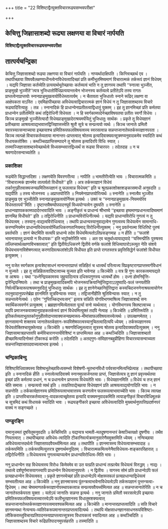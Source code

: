 +++
title = "22 विशिष्टाद्वैत्युक्तविचाररूढ्यसम्भवपरीक्षा"

+++


## केचित्तु जिज्ञासाशब्दो रूढ्या लक्षणया वा विचारं नार्पयति

**विशिष्टाद्वैत्युक्तविचाररूढ्यसम्भवपरीक्षा**

## **तात्पर्यचन्द्रिका**

केचित्तु जिज्ञासाशब्दो रूढ्या लक्षणया वा विचारं नार्पयति । नाप्यर्थादाक्षिपति । किन्त्विच्छार्थ एव । तथापीच्छाया विषयवैलक्षण्याधीनत्वेनाविधेयत्वादिच्छां प्रति कर्मीभूतमिष्यमाणं विचारात्मकं तर्करूपं ज्ञानं विधेयम् । यद्यपि जिज्ञासा कर्तव्येति प्रत्ययार्थभूतेच्छायाः कर्तव्यत्वं भाति न तु ज्ञानस्य तथापि ‘‘स्नात्वा भुञ्जीत, प्राङ्मुखो भुञ्जीते’’त्यत्र भुजिधातोर्विधिप्रत्ययान्तत्वेन भोजनस्य कर्तव्यत्वे प्रतीतेऽपि तस्य रागतः प्राप्तत्वेनाप्राप्तयोः स्नानप्राङ्मुखत्वयोर्विधेस्तात्पर्यम् । न चैतावता भुजिधातोः स्नाने रूढिर् लक्षणा वा आक्षेपकता वाऽस्ति । एवमिहापीच्छाया अविधेयत्वाद्विचारात्मकं ज्ञानं विधेयं न तु जिज्ञासाशब्दस्य विचारे रूढ्यादिरित्याहुः । तन्न । स्नानादिकं हि प्राधान्येनाप्रतीतत्वाद्विधातुं युक्तम् । इह तु ज्ञानमिच्छां प्रति कर्मतया प्राधान्येन प्रतीतमिति कथं तद्विरोधिनी विधेयता । न हि स्वर्गकामपदेनेच्छाविषयतया प्रतीतः स्वर्गो विधेयः । किञ्च प्राङ्मुखो भुञ्जीतेत्यादौ विधेयप्राङ्मुखादेराश्रयमर्पयितुं भुजिधातुः सार्थकः । प्रकृते तु विधेयज्ञानं प्रतीच्छाया आश्रयत्वाद्यभावात्तद्विजिज्ञासस्वेति श्रुतौ सूत्रे च सन्प्रत्ययो व्यर्थः । किञ्च जानातेः प्रमितौ स्वारस्यात्सन्वाच्याया इच्छायाश्च प्रमितिरूपफलविषयत्वस्य स्वरसत्वान्न सन्नन्तजानातेस्तर्करूपज्ञानपरता । किञ्च त्वत्पक्षे विचारकर्तव्यताया मानान्तर-प्राप्तत्वात् श्रोतव्य इत्यादिवाक्यवत्सूत्रमप्यनुवादकमेव स्यादिति कथं विधायकतोक्तिः । कथञ्चिदप्राप्तिसम्पादने तु श्रोतव्य इत्यादिरपि विधिः स्यात् । तस्माज्जिज्ञासाशब्दस्येच्छार्थत्वे विध्यसम्भवात्तद्विध्यर्थं स रूढ्या विचारपरः । तदेतदाह ॥ न च श्रवणादेरसन्वाच्यतेति ॥

### **प्रकाशिका**

रूढ्येति सिद्धान्तदिशा । लक्षणयेति विवरणरीत्या । नापीति ॥ भामतीरीत्येति भावः । विचारात्मकमिति ॥ ‘‘विचारात्मकं ज्ञानमेव तात्पर्यतो विधीयते’’ इति । अत्र तर्करूपज्ञानं विधेयं तर्कानुगृहीतवाक्यजन्यप्रमितिरूपज्ञानं तु फलत्वान्न विधेयम्’’ इति च श्रुतप्रकाशोक्तशङ्कासमाधी अनुवदति ॥ यद्यपीति ॥ तस्य भोजनस्य ॥ अप्राप्तयोरिति ॥ नियमेनाप्राप्तयोरित्यर्थः ॥ स्नानेति ॥ स्नात्वैव भुञ्जीत प्राङ्मुख एव भुञ्जीतेति स्नानप्राङ्मुखत्वयोर्नियम इत्यर्थः । उक्तं च ‘‘स्नानप्राङ्मुखत्व-नियमयोरेव विधेस्तात्पर्य’’मिति । दृष्टान्तवैषम्योपपादनपूर्वं विध्ययोग्यत्वेन दूषयति ॥ स्नानेति ॥ प्राधान्यज्ञापककामपदादेरभावादिति भावः । अङ्गीकृतं च प्राधान्यं श्रीभाष्ये ‘‘इच्छाया इष्यमाणप्रधानत्वादिष्यमाणं ज्ञानमिह विधीयते’’ इति ॥ तद्विरोधिनीति ॥ प्राधान्यविरोधिनीत्यर्थः । यद्यपि प्राधान्यविरोधि गुणत्वं न तु विधेयत्वम् । तस्यानु-वाद्यत्वविरोधित्वात् । तथापि प्राधान्यस्यानुवाद्यत्वेन गुणत्वस्य विधेयत्वेन सामानाधि-करण्यनियमेन प्राधान्यविधेयत्वयोर्भिन्नाधिकरणतानियमाद् विरोधिनीत्युक्तम् । ननु प्रवर्तनात्मा विधिरिष्टे पुरुषं प्रवर्तयति । ज्ञानं चेष्टमिति सत्यपि प्राधान्ये तदेव विधेयमित्यतोऽतिप्रसङ्गमाह ॥ न हीति ॥ ‘‘फलांशे भावनायास्तु प्रत्ययो न विधायकः’’ इति भाट्टोक्तेरिति भावः । अत एव चतुर्थाध्यायाद्यपादे ‘‘यस्मिन्प्रीतिः पुरुषस्य तल्लिप्सार्थलक्षणाविभक्तत्वात्’’ इति द्वितीयेऽधिकरणे द्वितीये वर्णके फलांशे विधिव्यापारोऽस्त्युत नेति संशये विधेयभावनाविशेषणत्वात् करणादिवत्फलांशोऽपि विधीयत इति प्राप्ते रागतस्तत्र प्रवृत्तिसिद्धेर्न फलांशो विधीयत इत्युक्तम् ।

ननु यजेत स्वर्गकाम इत्यत्रेष्टसाधनं मानान्तराप्राप्तं सन्निहितं च धात्वर्थं परित्यज्य विप्रकृष्टरागप्राप्तस्वर्गविधानं न युज्यते । इह तु सन्निहितत्वादिष्टत्वाच्च युज्यत इति भावेनाह ॥ किञ्चेति ॥ यत्र हि गुणः कारकत्वमापद्यते स आश्रयः । यथा ‘‘दध्नेन्द्रियकामस्य जुहुयादित्यत्र दधिरूपगुणस्य धात्वर्थो होमः । दध्ना होमनिर्वृत्ति-द्वारेन्द्रियनिष्पत्तेः । तथा च प्राङ्मुखत्वादिकमपि भोजनरूपक्रियानिर्वृत्तिद्वाराऽऽयुष्यादि-फलं जनयतीति निर्वर्त्यक्रियारूपाश्रयमनुवदितुं भुजिधातुः सार्थकः । इह तु ज्ञानेनेच्छानिर्वृत्तिद्वारा कस्यचिदजननेनाश्रयत्वायोगेन तदनुवादानुपपत्तेर्ब्रह्म ज्ञानमिति सूत्रविन्यासः स्यात् । तद्विजानीहीति श्रुतिविन्यासः स्यात् । न तु सन्नन्तत्वेनेत्यर्थः । एतेन ‘‘गुप्तिज्किद्भयःसन्’’ इत्यत्र सन्निति योगविभागमाश्रित्य जिज्ञासाशब्दे सनः स्वार्थिकत्ववर्णनं प्रत्युक्तम् । ब्रह्मज्ञानमित्येतावता पूर्त्या सनो व्यर्थत्वात् । योगविभागस्य क्लिष्टत्वाच्च । यदपि प्रमाजनकवाक्यानुग्राहकतर्करूपं ज्ञानं विधेयमित्युक्तं तदपि नेत्याह ॥ किञ्चेति ॥ प्रमितिरूपेति ॥ इतिकर्तव्यताभूततर्कानुगृहीतवेदान्तवाक्यजन्यप्रमारूप-मीमांसाफलविषयत्वस्येत्यर्थः । उपलक्षणमेतत् । ज्ञानसामान्ये शक्तस्य जानातेस्तर्कज्ञान-रूपविशेषपरत्वस्यानुचितत्वादित्यपि ध्येयम् । तर्करूपज्ञानस्य विधेयतोक्तिश्चायुक्तेत्याह ॥ किञ्चेति ॥ श्रवणविधिमूलत्वात् सूत्रस्य श्रोतव्य इत्यादिवाक्यवदित्युक्तम् । ननु जिज्ञासामात्रप्राप्तावपि कर्मविचारानन्तर्यविशिष्टं न प्राप्तमित्यत आह ॥ कथञ्चिदिति ॥ जिज्ञासाशब्दतो हीच्छामित्यादिनोक्तं टीकारूढं करोति ॥ तदेतदिति ॥ अतद्गुण-संविज्ञानबहुव्रीहिणा विचारस्यासन्वाच्यता सन्नन्तजिज्ञासापदवाच्यत्वाभाव इत्यर्थः ।

### **चन्द्रिकाबिन्दु**

विशिष्टविधिवाक्यस्य विशेष्यभूतेच्छाविध्यसम्भवे विशेषणी-भूतभानविधौ पर्यवसानमित्यभिप्रेत्याह । तथापीच्छाया इति ॥ स्नानादिकं हीति ॥ स्नात्वेत्यादिवाक्ये स्नानमुपसर्जनतया प्राप्तं, जिज्ञासेत्यत्र तु ज्ञानं प्रवृत्त्यर्थतया इच्छां प्रति कर्मतया प्रधानं, न च प्रधानत्वेन प्राप्तस्य विधेयतेति भावः । विधेयज्ञानमिति ॥ विधेयं च तज् ज्ञानं चेति समासः । सन्प्रत्ययो व्यर्थ इति । तत्प्रतिपाद्येच्छाया विधेयज्ञानं प्रति आश्रयत्वाद्ययोगादिति भावः । न सन्नन्तेति ॥ तर्ककार्यज्ञानस्य प्रमितिरूपत्वाभावात्तस्य करणत्वेन फलरूपत्वाभावाच्चेति भावः । किञ्च त्वत्पक्ष इति ॥ प्राप्तविचारकर्तव्यत्वानु-वादकत्वाच्छ्रोतव्य इत्यादि वाक्यमनुवादकमिति त्वयाङ्गीकृतं विचारविधिमूलकं च सूत्रमिदं कथं विधायकं स्यादिति भावः । रूढ्यङ्गीकारे इच्छाया अविधेयत्वादिति मुख्यार्थनुपपत्तिप्रदर्शनपरं वाक्यं न सङ्गच्छते ।

### **पाण्डुरङ्गि**

रामानुजमतं दूषयितुमनुवदति ॥ केचित्त्विति ॥ यद्यप्यत्र भामती-मतदूषणानन्तरं केषाञ्चित्पक्षो दूषणीयः । तथैव नियतत्वात् । तथापीच्छाया अविधेय-त्वादिति टीकानिवर्त्यक्रमानुसारेणैवमुक्तमिति ध्येयम् । नन्विच्छाया अविधेयत्वात्तदर्थत्वे जिज्ञासापदवैयर्थ्यमित्यत आह ॥ तथापीति ॥ ज्ञानमात्रस्य विधेयत्वासम्भवादाह ॥ तर्करूपमिति ॥ तर्करूपमित्युत्तरत्र दूषणार्थमनूदितम् । विचारात्मकमित्यनेनैवाविधेयत्व-शङ्कापरिहारात् ॥ तद्विरोधिनीति ॥ विधेयत्वस्य गुणत्वव्याप्यत्वेन प्राधान्यविरोधित्व-मिति भावः ।

ननु प्राधान्येन सह विधेयत्वस्य विरोधः किमेवमेव वा उत यत्प्रति प्राधान्यं तत्प्रत्येव विधेयत्वं विरुद्धम् । नाद्यः । तथात्वे दर्शपूर्णमासयागस्यापि प्राधान्येन विधेयत्वानुपपत्तेः । न द्वितीयः । यागस्य सोमं प्रति प्राधान्येऽपि फलं प्रत्यप्राधान्येन विधेयत्ववत् । प्रकृते ज्ञानस्येच्छां प्रति प्राधान्येऽपि मोक्षरूपफलं प्रत्यप्राधान्याद्विधेयत्वं सम्भवतीत्यत आह ॥ किञ्चेति ॥ ननु ज्ञानमात्रस्य पुंतन्त्रत्वाभावेनाविधेयत्वेऽपि तर्करूपज्ञानं पुन्तन्त्रत्वा-द्विधेयम् । तथा चेष्यमाणतर्करूपज्ञानोपस्थापकत्वान्न सन्प्रत्ययवैयर्थ्यमित्यत आह ॥ सन्नन्तजानातेरिति ॥ न च जानातेस्तर्कपरता युक्ता । यतोऽयं जानातिः सन्नन्त इत्यर्थः । ननु जानातेः प्रमितौ स्वरसत्वेऽपि इच्छायाः प्रमितिरूपफलविषयत्वस्वारस्येऽपि फलीभूतज्ञानस्य विधातुमशक्यत्वात् सन्नन्तजानातेस्तर्करूपज्ञानपरत्वमावश्यकमित्यत आह ॥ किञ्चेति ॥ मानान्तरप्राप्तत्वादिति ॥ सति विचारे ज्ञानमन्यथा नेत्यन्वय-व्यतिरेकरूपमानान्तरप्राप्तत्वादित्यर्थः । तथापि मोक्षसाधनज्ञानसाधनरूपविशिष्टा-लौकिकवस्तुविचारप्रतिपादनस्याप्राप्तत्वात्सूत्रस्य विधायकत्वं स्यादित्यत आह ॥ कथञ्चिदिति ॥ जिज्ञासाशब्दस्य विचारे रूढिप्रतिपादनमुपसंहरति ॥ तस्मादिति ॥


